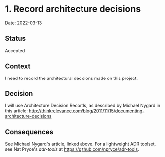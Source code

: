 # 1. Record architecture decisions

Date: 2022-03-13

## Status

Accepted

## Context

I need to record the architectural decisions made on this project.

## Decision

I will use Architecture Decision Records, as described by Michael Nygard in this article: http://thinkrelevance.com/blog/2011/11/15/documenting-architecture-decisions

## Consequences

See Michael Nygard's article, linked above. For a lightweight ADR toolset, see Nat Pryce's _adr-tools_ at https://github.com/npryce/adr-tools.
